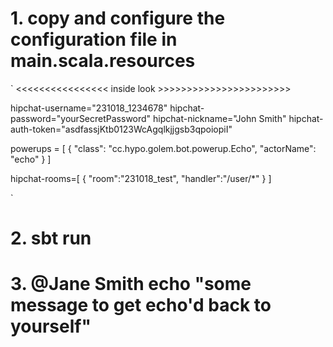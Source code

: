 # 1. copy and configure the configuration file in main.scala.resources

`
<<<<<<<<<<<<<<<< inside look >>>>>>>>>>>>>>>>>>>>>>>

hipchat-username="231018_1234678"
hipchat-password="yourSecretPassword"
hipchat-nickname="John Smith"
hipchat-auth-token="asdfassjKtb0123WcAgqlkjjgsb3qpoiopiI"

powerups = [
  {
    "class": "cc.hypo.golem.bot.powerup.Echo",
    "actorName": "echo"
  }
]

hipchat-rooms=[
  {
    "room":"231018_test",
    "handler":"/user/*"
  }
]

`

# 2. sbt run

# 3. @Jane Smith echo "some message to get echo'd back to yourself"